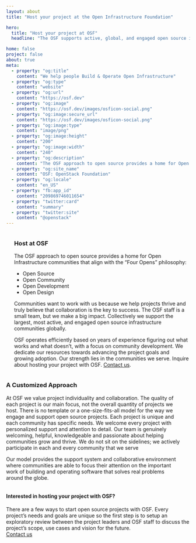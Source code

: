 ```yaml
---
layout: about
title: "Host your project at the Open Infrastructure Foundation"

hero:
  title: "Host your project at OSF"
  headline: "The OSF supports active, global, and engaged open source infrastructure communities."

home: false
project: false
about: true
meta:
  - property: "og:title"
    content: "We help people Build & Operate Open Infrastructure"
  - property: "og:type"
    content: "website"
  - property: "og:url"
    content: "https://osf.dev"
  - property: "og:image"
    content: "https://osf.dev/images/osficon-social.png"
  - property: "og:image:secure_url"
    content: "https://osf.dev/images/osficon-social.png"
  - property: "og:image:type"
    content: "image/png"
  - property: "og:image:height"
    content: "200"
  - property: "og:image:width"
    content: "240"
  - property: "og:description"
    content: "The OSF approach to open source provides a home for Open Infrastructure communities that align with the “Four Opens” philosophy"
  - property: "og:site_name"
    content: "OSF: OpenStack Foundation"
  - property: "og:locale"
    content: "en_US"
  - property: "fb:app_id"
    content: "209869746011654"
  - property: "twitter:card"
    content: "summary"
  - property: "twitter:site"
    content: "@openstack"
---
```


<section class="section about-s1-main">
  <div class="container about-s1-container">
    <div class="columns">
      <div class="column">
        <img src="/images/projects/hosting1.jpg" id="about-s1-id-pic1" alt="" >
        <img src="/images/projects/hosting2.jpg" id="about-s1-id-pic2" alt="" >
      </div>
      <div class="column">
        <h3 class="fix-h3">Host at OSF</h3>
        <p class="fix-h5">The OSF approach to open source provides a home for Open Infrastructure communities that align with the “Four Opens” philosophy:</p>
        <ul class="fix-h5">
          <li>Open Source</li>
          <li>Open Community</li>
          <li>Open Development</li>
          <li>Open Design</li>
        </ul>
        <p class="fix-h5">
          Communities want to work with us because we help projects thrive and truly believe that collaboration is the key to success. The OSF staff is a small team, but we make a big impact. Collectively we support the largest, most active, and engaged open source infrastructure communities globally.
        </p>
        <p class="fix-h5">
          OSF operates efficiently based on years of experience figuring out what works and what doesn’t,  with a focus on community development. We dedicate our resources towards advancing the project goals and growing adoption. Our strength lies in the communities we serve. Inquire about hosting your project with OSF. <a href="mailto: community@openstack.org">Contact us</a>.
        </p>
      </div>
    </div>
    <div class="columns">
      <div class="column">
        <h3 class="fix-h3">A Customized Approach</h3>
        <p class="fix-h5">At OSF we value project individuality and collaboration. The quality of each project is our main focus, not the overall quantity of projects we host. There is no template or a one-size-fits-all model for the way we engage and support open source projects. Each project is unique and each community has specific needs. We welcome every project with personalized support and attention to detail. Our team is genuinely welcoming, helpful, knowledgeable and passionate about helping communities grow and thrive. We do not sit on the sidelines; we actively participate in each and every community that we serve</p>
        <p class="fix-h5">
          Our model provides the support system and collaborative environment where communities are able to focus their attention on the important work of building and operating software that solves real problems around the globe.
        </p>
      </div>
      <div class="column">
        <img src="/images/projects/hosting3.jpg"  id="about-s1-id-pic3" alt="" >
      </div>
    </div>

  </div>
</section>

<section class="projects-s2-main">
  <div class="container">
    <h4 class="itemtitle">Interested in hosting your project with OSF? </h4>
    <div class="fix-h5">There are a few ways to start open source projects with OSF. Every project’s needs and goals are unique so the first step is to setup an exploratory review between the project leaders and OSF staff to discuss the project’s scope, use cases and vision for the future.</div>
    <a href="mailto:community@openstack.org" class="button button-red">
        <span>Contact us</span>
    </a>
  </div>
</section>

